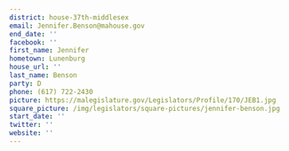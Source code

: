 ```yaml
---
district: house-37th-middlesex
email: Jennifer.Benson@mahouse.gov
end_date: ''
facebook: ''
first_name: Jennifer
hometown: Lunenburg
house_url: ''
last_name: Benson
party: D
phone: (617) 722-2430
picture: https://malegislature.gov/Legislators/Profile/170/JEB1.jpg
square_picture: /img/legislators/square-pictures/jennifer-benson.jpg
start_date: ''
twitter: ''
website: ''
---
```

